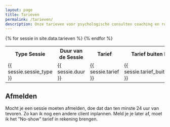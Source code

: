 ```yaml
---
layout: page
title: Tarieven
permalink: /tarieven/
description: Onze tarieven voor psychologische consulten coaching en relatietherapie
---
```


<table>
<tr> <th>Type Sessie </th> <th>Duur van de Sessie</th><th>Tarief</th><th>Tarief buiten kantoortijden</th></tr>
{% for sessie in site.data.tarieven %}
<tr>
<td>{{ sessie.sessie_type }}</td>
<td>{{ sessie.duur }}</td>
<td>{{ sessie.tarief }}</td>
<td>{{ sessie.tarief_buiten_kantoortijden }}</td>
</tr>
{% endfor %}
</table>

## Afmelden

Mocht je een sessie moeten afmelden, doe dat dan ten minste 24 uur van tevoren. Zo kan ik nog een andere client inplannen. 
Meld je je later af, moet ik het "No-show" tarief in rekening brengen. 


